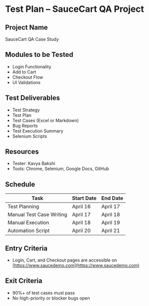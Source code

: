 # Test Plan – SauceCart QA Project

## Project Name
SauceCart QA Case Study

## Modules to be Tested
- Login Functionality
- Add to Cart
- Checkout Flow
- UI Validations

## Test Deliverables
- Test Strategy
- Test Plan
- Test Cases (Excel or Markdown)
- Bug Reports
- Test Execution Summary
- Selenium Scripts

## Resources
- Tester: Kavya Bakshi
- Tools: Chrome, Selenium, Google Docs, GitHub

## Schedule
| Task                     | Start Date | End Date   |
|--------------------------|------------|------------|
| Test Planning            | April 16   | April 17   |
| Manual Test Case Writing | April 17   | April 18   |
| Manual Execution         | April 18   | April 19   |
| Automation Script        | April 20   | April 21   |

## Entry Criteria
- Login, Cart, and Checkout pages are accessible on [https://www.saucedemo.com](https://www.saucedemo.com)

## Exit Criteria
- 90%+ of test cases must pass
- No high-priority or blocker bugs open

